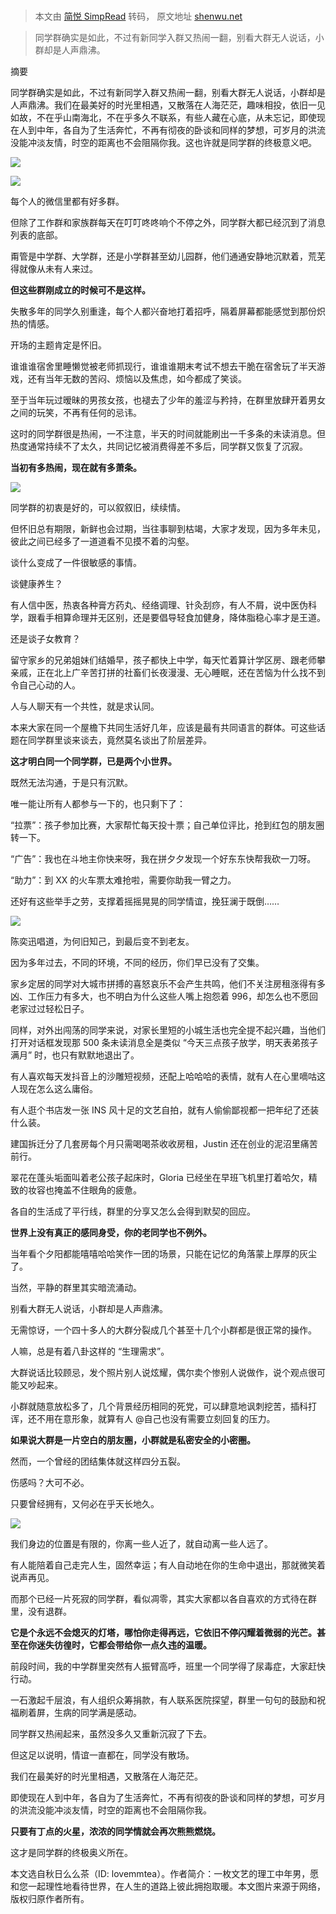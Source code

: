 # 

> 本文由 [简悦 SimpRead](http://ksria.com/simpread/) 转码， 原文地址 [shenwu.net](https://shenwu.net/536.html)

> 同学群确实是如此，不过有新同学入群又热闹一翻，别看大群无人说话，小群却是人声鼎沸。

摘要

同学群确实是如此，不过有新同学入群又热闹一翻，别看大群无人说话，小群却是人声鼎沸。我们在最美好的时光里相遇，又散落在人海茫茫，趣味相投，依旧一见如故，不在乎山南海北，不在乎多久不联系，有些人藏在心底，从未忘记，即使现在人到中年，各自为了生活奔忙，不再有彻夜的卧谈和同样的梦想，可岁月的洪流没能冲淡友情，时空的距离也不会阻隔你我。这也许就是同学群的终极意义吧。

![](https://shenwu.net/images/tongxuequn.jpg)

[![](https://shenwu.net/wp-content/uploads/2019/01/fengexian1-300x45.png)](https://shenwu.net/wp-content/uploads/2019/01/fengexian1.png)

每个人的微信里都有好多群。

但除了工作群和家族群每天在叮叮咚咚响个不停之外，同学群大都已经沉到了消息列表的底部。

甭管是中学群、大学群，还是小学群甚至幼儿园群，他们通通安静地沉默着，荒芜得就像从未有人来过。

**但这些群刚成立的时候可不是这样。**

失散多年的同学久别重逢，每个人都兴奋地打着招呼，隔着屏幕都能感觉到那份炽热的情感。

开场的主题肯定是怀旧。

谁谁谁宿舍里睡懒觉被老师抓现行，谁谁谁期末考试不想去干脆在宿舍玩了半天游戏，还有当年无数的苦闷、烦恼以及焦虑，如今都成了笑谈。

至于当年玩过暧昧的男孩女孩，也褪去了少年的羞涩与矜持，在群里放肆开着男女之间的玩笑，不再有任何的忌讳。

这时的同学群很是热闹，一不注意，半天的时间就能刷出一千多条的未读消息。但热度通常持续不了太久，共同记忆被消费得差不多后，同学群又恢复了沉寂。

**当初有多热闹，现在就有多萧条。**

[![](https://shenwu.net/wp-content/uploads/2019/01/fengexian2-300x45.png)](https://shenwu.net/wp-content/uploads/2019/01/fengexian2.png)

同学群的初衷是好的，可以叙叙旧，续续情。

但怀旧总有期限，新鲜也会过期，当往事聊到枯竭，大家才发现，因为多年未见，彼此之间已经多了一道道看不见摸不着的沟壑。

谈什么变成了一件很敏感的事情。

谈健康养生？

有人信中医，热衷各种膏方药丸、经络调理、针灸刮痧，有人不屑，说中医伪科学，跟看手相算命理并无区别，还是要倡导轻食加健身，降体脂稳心率才是王道。

还是谈子女教育？

留守家乡的兄弟姐妹们结婚早，孩子都快上中学，每天忙着算计学区房、跟老师攀亲戚，正在北上广辛苦打拼的社畜们长夜漫漫、无心睡眠，还在苦恼为什么找不到令自己心动的人。

人与人聊天有一个共性，就是求认同。

本来大家在同一个屋檐下共同生活好几年，应该是最有共同语言的群体。可这些话题在同学群里谈来谈去，竟然莫名谈出了阶层差异。

**这才明白同一个同学群，已是两个小世界。**

既然无法沟通，于是只有沉默。

唯一能让所有人都参与一下的，也只剩下了：

“拉票”：孩子参加比赛，大家帮忙每天投十票；自己单位评比，抢到红包的朋友圈转一下。

“广告”：我也在斗地主你快来呀，我在拼夕夕发现一个好东东快帮我砍一刀呀。

“助力”：到 XX 的火车票太难抢啦，需要你助我一臂之力。

还好有这些举手之劳，支撑着摇摇晃晃的同学情谊，挽狂澜于既倒……

[![](https://shenwu.net/wp-content/uploads/2019/01/fengexian3-300x45.png)](https://shenwu.net/wp-content/uploads/2019/01/fengexian3.png)

陈奕迅唱道，为何旧知己，到最后变不到老友。

因为多年过去，不同的环境，不同的经历，你们早已没有了交集。

家乡定居的同学对大城市拼搏的喜怒哀乐不会产生共鸣，他们不关注房租涨得有多凶、工作压力有多大，也不明白为什么这些人嘴上抱怨着 996，却怎么也不愿回老家过过轻松日子。

同样，对外出闯荡的同学来说，对家长里短的小城生活也完全提不起兴趣，当他们打开对话框发现那 500 条未读消息全是类似 “今天三点孩子放学，明天表弟孩子满月” 时，也只有默默地退出了。

有人喜欢每天发抖音上的沙雕短视频，还配上哈哈哈的表情，就有人在心里嘀咕这人现在怎么这么庸俗。

有人逛个书店发一张 INS 风十足的文艺自拍，就有人偷偷鄙视都一把年纪了还装什么装。

建国拆迁分了几套房每个月只需喝喝茶收收房租，Justin 还在创业的泥沼里痛苦前行。

翠花在蓬头垢面叫着老公孩子起床时，Gloria 已经坐在早班飞机里打着哈欠，精致的妆容也掩盖不住眼角的疲惫。

各自的生活成了平行线，群里的分享又怎么会得到默契的回应。

**世界上没有真正的感同身受，你的老同学也不例外。**

当年看个夕阳都能嘻嘻哈哈笑作一团的场景，只能在记忆的角落蒙上厚厚的灰尘了。

当然，平静的群里其实暗流涌动。

别看大群无人说话，小群却是人声鼎沸。

无需惊讶，一个四十多人的大群分裂成几个甚至十几个小群都是很正常的操作。

人嘛，总是有着八卦这样的 “生理需求”。

大群说话比较顾忌，发个照片别人说炫耀，偶尔卖个惨别人说做作，说个观点很可能又吵起来。

小群就随意放松多了，几个背景经历相同的死党，可以肆意地讽刺挖苦，插科打诨，还不用在意形象，就算有人 @自己也没有需要立刻回复的压力。

**如果说大群是一片空白的朋友圈，小群就是私密安全的小密圈。**

然而，一个曾经的团结集体就这样四分五裂。

伤感吗？大可不必。

只要曾经拥有，又何必在乎天长地久。

[![](https://shenwu.net/wp-content/uploads/2019/01/fengexian4-300x45.png)](https://shenwu.net/wp-content/uploads/2019/01/fengexian4.png)

我们身边的位置是有限的，你离一些人近了，就自动离一些人远了。

有人能陪着自己走完人生，固然幸运；有人自动地在你的生命中退出，那就微笑着说声再见。

而那个已经一片死寂的同学群，看似凋零，其实大家都以各自喜欢的方式待在群里，没有退群。

**它是个永远不会熄灭的灯塔，哪怕你走得再远，它依旧不停闪耀着微弱的光芒。甚至在你迷失彷徨时，它都会带给你一点久违的温暖。**

前段时间，我的中学群里突然有人振臂高呼，班里一个同学得了尿毒症，大家赶快行动。

一石激起千层浪，有人组织众筹捐款，有人联系医院探望，群里一句句的鼓励和祝福刷着屏，生病的同学满是感动。

同学群又热闹起来，虽然没多久又重新沉寂了下去。

但这足以说明，情谊一直都在，同学没有散场。

我们在最美好的时光里相遇，又散落在人海茫茫。

即使现在人到中年，各自为了生活奔忙，不再有彻夜的卧谈和同样的梦想，可岁月的洪流没能冲淡友情，时空的距离也不会阻隔你我。

**只要有丁点的火星，浓浓的同学情就会再次熊熊燃烧。**

这才是同学群的终极奥义所在。

本文选自秋日么么茶（ID: lovemmtea）。作者简介：一枚文艺的理工中年男，愿和您一起理性地看待世界，在人生的道路上彼此拥抱取暖。本文图片来源于网络，版权归原作者所有。
